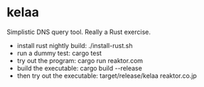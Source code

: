 
kelaa
=====

Simplistic DNS query tool.
Really a Rust exercise.

* install rust nightly build: 
	./install-rust.sh
* run a dummy test: cargo test
* try out the program: cargo run reaktor.com
* build the executable: cargo build --release
* then try out the executable: target/release/kelaa reaktor.co.jp

